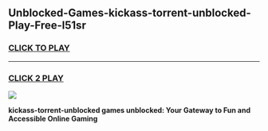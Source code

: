
## Unblocked-Games-kickass-torrent-unblocked-Play-Free-l51sr
<h3>
<a href="https://premium76.site?title=kickass-torrent-unblocked&ref=21A">CLICK TO PLAY</a></h3>
<hr>

<h3>
<a href="https://premium76.site?title=kickass-torrent-unblocked&ref=21A">CLICK 2 PLAY</a>
  
</h3>

<a href="https://premium76.site?title=kickass-torrent-unblocked&ref=21A"><img src="https://clearcache.store/games.png"></a>


**kickass-torrent-unblocked games unblocked: Your Gateway to Fun and Accessible Online Gaming**

